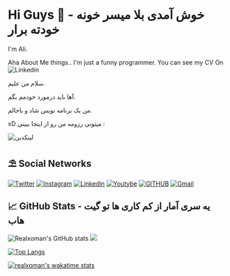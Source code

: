 # Hi Guys 👋 - خوش آمدی بلا میسر خونه خودته برار
I'm Ali.

Aha About Me things..
I'm just a funny programmer.
You can see my CV On ![Linkedin](https://linkedin.com/in/realxoman/)

سلام من علیم.

آها باید درمورد خودمم بگم.

من یک برنامه نویس شاد و باحالم.

xD
میتونی رزومه من رو از اینجا ببینی :

![لینکدین](https://linkedin.com/in/realxoman/)

## ⛱ Social Networks
[![Twitter](https://img.shields.io/badge/Twitter-%231DA1F2.svg?style=for-the-badge&logo=Twitter&logoColor=white)](https://twitter.com/realxoman)
[![Instagram](https://img.shields.io/badge/Instagram-%23E4405F.svg?style=for-the-badge&logo=Instagram&logoColor=white)](https://instagram.com/realxoman)
[![Linkedin](https://img.shields.io/badge/Linkedin-2CA5E0?style=for-the-badge&logo=linkedin&logoColor=white)](https://linkedin.com/in/realxoman/)
[![Youtybe](https://img.shields.io/badge/Youtube-%23FF0000.svg?style=for-the-badge&logo=YouTube&logoColor=white)](#)
[![GITHUB](https://img.shields.io/badge/github-%23121011.svg?style=for-the-badge&logo=github&logoColor=black&color=white)](https://github.com/realxoman)
[![Gmail](https://img.shields.io/badge/-Gmail-c14438?style=for-the-badge&logo=Gmail&logoColor=white)](mailto:hi@aliesm.com)

##  &#x1f4c8; GitHub Stats - یه سری آمار از کم کاری ها تو گیت هاب
![Realxoman's GitHub stats](https://github-readme-stats.vercel.app/api?username=realxoman&show_icons=true&theme=tokyonight)
![](https://github.com/anuraghazra/github-readme-stats)

[![Top Langs](https://github-readme-stats.vercel.app/api/top-langs/?username=realxoman&layout=compact)](https://github.com/anuraghazra/github-readme-stats)

[![realxoman's wakatime stats](https://github-readme-stats.vercel.app/api/wakatime?username=realxoman)](https://github.com/anuraghazra/github-readme-stats)


<!--
**realxoman/RealXoMan** is a ✨ _special_ ✨ repository because its `README.md` (this file) appears on your GitHub profile.

Here are some ideas to get you started:

- 🔭 I’m currently working on ...
- 🌱 I’m currently learning ...
- 👯 I’m looking to collaborate on ...
- 🤔 I’m looking for help with ...
- 💬 Ask me about ...
- 📫 How to reach me: ...
- 😄 Pronouns: ...
- ⚡ Fun fact: ...
-->
